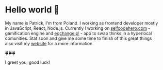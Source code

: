# Hello world 👋

My name is Patrick, I'm from Poland. I working as frontend developer mostly in JavaScript, React, Node.js.
Currently I working on [selfcodehero.com](http://selfcodehero.com/) - gamification engine and [eqchange.pl](https://eqchange.pl) - app to swap thinks in a hyperlocal comunities. Stat soon and give me some time to finish of this great things also visit my [website](https://dyzio.me) for a more information.

🍀🍀🍀

I greet you, good luck!
